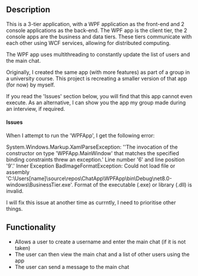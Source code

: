 ## Description
This is a 3-tier application, with a WPF application as the front-end and 2 console applications as the back-end.
The WPF app is the client tier, the 2 console apps are the business and data tiers.
These tiers communicate with each other using WCF services, allowing for distributed computing.

The WPF app uses multithreading to constantly update the list of users and the main chat.

Originally, I created the same app (with more features) as part of a group in a university course.
This project is recreating a smaller version of that app (for now) by myself.

If you read the 'Issues' section below, you will find that this app cannot even execute.
As an alternative, I can show you the app my group made during an interview, if required.

#### Issues
When I attempt to run the 'WPFApp', I get the following error:

System.Windows.Markup.XamlParseException: ''The invocation of the constructor on type 'WPFApp.MainWindow' that matches the specified binding constraints threw an exception.' Line number '6' and line position '9'.'
Inner Exception
BadImageFormatException: Could not load file or assembly 'C:\Users\[name]\source\repos\ChatApp\WPFApp\bin\Debug\net8.0-windows\BusinessTier.exe'. Format of the executable (.exe) or library (.dll) is invalid.

I will fix this issue at another time as currntly, I need to prioritise other things.

## Functionality

- Allows a user to create a username and enter the main chat (if it is not taken)
- The user can then view the main chat and a list of other users using the app
- The user can send a message to the main chat
